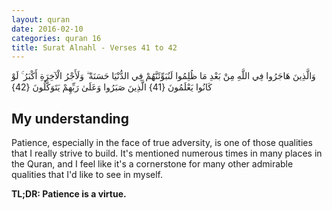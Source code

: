 ```yaml
---
layout: quran
date: 2016-02-10
categories: quran 16
title: Surat Alnahl - Verses 41 to 42
---
```


<div class="quran-verse">وَالَّذِينَ هَاجَرُوا فِي اللَّهِ مِنْ بَعْدِ مَا ظُلِمُوا لَنُبَوِّئَنَّهُمْ فِي الدُّنْيَا حَسَنَةً ۖ وَلَأَجْرُ الْآخِرَةِ أَكْبَرُ ۚ لَوْ كَانُوا يَعْلَمُونَ {41}
الَّذِينَ صَبَرُوا وَعَلَىٰ رَبِّهِمْ يَتَوَكَّلُونَ {42}</div>

## My understanding

Patience, especially in the face of true adversity, is one of those qualities that I really strive to build. It's mentioned numerous times in many places in the Quran, and I feel like it's a cornerstone for many other admirable qualities that I'd like to see in myself.

**TL;DR: Patience is a virtue.**
